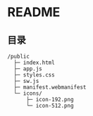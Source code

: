 # README

## 目录

```text
/public
  ├─ index.html
  ├─ app.js
  ├─ styles.css
  ├─ sw.js
  ├─ manifest.webmanifest
  └─ icons/
      ├─ icon-192.png
      └─ icon-512.png
```
